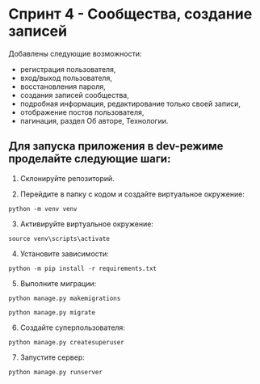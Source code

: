 # Спринт 4 - Сообщества, создание записей

Добавлены следующие возможности:
- регистрация пользователя,
- вход/выход пользователя,
- восстановления пароля,
- создания записей сообщества,
- подробная информация, редактирование только своей записи,
- отображение постов пользователя,
- пагинация, раздел Об авторе, Технологии.

## Для запуска приложения в dev-режиме проделайте следующие шаги:

1) Склонируйте репозиторий.

2) Перейдите в папку с кодом и создайте виртуальное окружение:
~~~
python -m venv venv
~~~

3) Активируйте виртуальное окружение:
~~~
source venv\scripts\activate
~~~

4) Установите зависимости:
~~~
python -m pip install -r requirements.txt
~~~

5) Выполните миграции:
~~~
python manage.py makemigrations

python manage.py migrate
~~~

6) Создайте суперпользователя:
~~~
python manage.py createsuperuser
~~~

7) Запустите сервер:
~~~
python manage.py runserver
~~~
